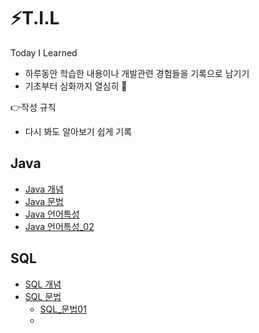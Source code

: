 # :zap:T.I.L

Today I Learned

* 하루동안 학습한 내용이나 개발관련 경험들을 기록으로 남기기
* 기초부터 심화까지 열심히 :punch:

:point_right:작성 규칙

* 다시 봐도 알아보기 쉽게 기록

## Java

* [Java 개념](https://github.com/DeveloperDulli/T.I.L/blob/master/Java/Java-%EA%B0%9C%EB%85%90.md)
* [Java 문법](https://github.com/DeveloperDulli/T.I.L/blob/master/Java/Java-%EB%AC%B8%EB%B2%95.md)
* [Java 언어특성](https://github.com/DeveloperDulli/T.I.L/blob/master/Java/Java%20%EC%96%B8%EC%96%B4%ED%8A%B9%EC%84%B1%20_%ED%99%9C%EC%9A%A9.md)
* [Java 언어특성_02](https://github.com/DeveloperDulli/T.I.L/blob/master/Java/Java%20%EC%96%B8%EC%96%B4%ED%8A%B9%EC%84%B1%20_%ED%99%9C%EC%9A%A902.md)

## SQL

* [SQL 개념](https://github.com/DeveloperDulli/T.I.L/blob/master/SQL/SQL_%EA%B0%9C%EB%85%90.md)
* [SQL 문법](https://github.com/DeveloperDulli/T.I.L/blob/master/SQL/SQL_%EB%AC%B8%EB%B2%95.md)
  * [SQL_문법01](https://github.com/DeveloperDulli/T.I.L/blob/master/SQL/SQL_%EB%AC%B8%EB%B2%9501.md)
  *
